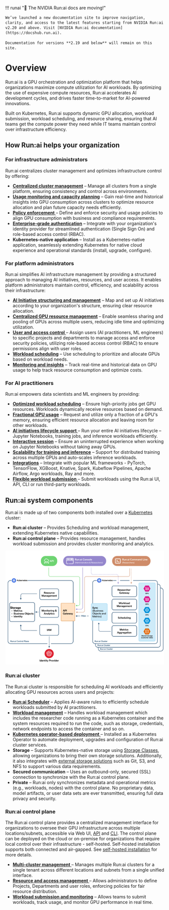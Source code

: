 !!! runai "📣 The NVIDIA Run:ai docs are moving!"
   
    We’ve launched a new documentation site to improve navigation, clarity, and access to the latest features starting from NVIDIA Run:ai v2.20 and above. Visit [NVIDIA Run:ai documentation](https://docshub.run.ai).

    Documentation for versions **2.19 and below** will remain on this site.


# Overview

Run:ai is a GPU orchestration and optimization platform that helps organizations maximize compute utilization for AI workloads. By optimizing the use of expensive compute resources, Run:ai accelerates AI development cycles, and drives faster time-to-market for AI-powered innovations.

Built on Kubernetes, Run:ai supports dynamic GPU allocation, workload submission, workload scheduling, and resource sharing, ensuring that AI teams get the compute power they need while IT teams maintain control over infrastructure efficiency.

## How Run:ai helps your organization

### For infrastructure administrators

Run:ai centralizes cluster management and optimizes infrastructure control by offering:

* [**Centralized cluster management**](../admin/config/clusters.md) – Manage all clusters from a single platform, ensuring consistency and control across environments.
* [**Usage monitoring and capacity planning**](../platform-admin/performance/dashboard-analysis.md) – Gain real-time and historical insights into GPU consumption across clusters to optimize resource allocation and plan future capacity needs efficiently.
* [**Policy enforcement** ](../platform-admin/workloads/policies/overview.md)– Define and enforce security and usage policies to align GPU consumption with business and compliance requirements.
* [**Enterprise-grade authentication**](../admin/authentication/authentication-overview.md) – Integrate with your organization's identity provider for streamlined authentication (Single Sign On) and role-based access control (RBAC).
* **Kubernetes-native application** – Install as a Kubernetes-native application, seamlessly extending Kubernetes for native cloud experience and operational standards (install, upgrade, configure).

### For platform administrators

Run:ai simplifies AI infrastructure management by providing a structured approach to managing AI initiatives, resources, and user access. It enables platform administrators maintain control, efficiency, and scalability across their infrastructure:

* [**AI Initiative structuring and management**](../platform-admin/aiinitiatives/overview.md#mapping-your-organization) – Map and set up AI initiatives according to your organization's structure, ensuring clear resource allocation.
* [**Centralized GPU resource management**](../platform-admin/aiinitiatives/overview.md#mapping-your-resources) – Enable seamless sharing and pooling of GPUs across multiple users, reducing idle time and optimizing utilization.
* [**User and access control** ](../platform-admin/aiinitiatives/overview.md#assigning-users-to-projects-and-departments)– Assign users (AI practitioners, ML engineers) to specific projects and departments to manage access and enforce security policies, utilizing role-based access control (RBAC) to ensure permissions align with user roles.
* [**Workload scheduling**](../Researcher/scheduling/how-the-scheduler-works.md) – Use scheduling to prioritize and allocate GPUs based on workload needs.
* [**Monitoring and insights**](../platform-admin/performance/dashboard-analysis.md) – Track real-time and historical data on GPU usage to help track resource consumption and optimize costs.

### For AI practitioners

Run:ai empowers data scientists and ML engineers by providing:

* [**Optimized workload scheduling**](../Researcher/scheduling/how-the-scheduler-works.md) – Ensure high-priority jobs get GPU resources. Workloads dynamically receive resources based on demand.
* [**Fractional GPU usage**](../Researcher/scheduling/fractions.md) – Request and utilize only a fraction of a GPU's memory, ensuring efficient resource allocation and leaving room for other workloads.
* [**AI initiatives lifecycle support** ](../platform-admin/workloads/overviews/introduction-to-workloads.md)– Run your entire AI initiatives lifecycle – Jupyter Notebooks, training jobs, and inference workloads efficiently.
* [**Interactive session**](../platform-admin/workloads/overviews/workload-types.md) – Ensure an uninterrupted experience when working on Jupyter Notebooks without taking away GPUs.
* [**Scalability for training and inference**](../platform-admin/workloads/overviews/workload-types.md) – Support for distributed training across multiple GPUs and auto-scales inference workloads.
* [**Integrations**](../platform-admin/integrations/integration-overview.md) – Integrate with popular ML frameworks - PyTorch, TensorFlow, XGBoost, Knative, Spark, Kubeflow Pipelines, Apache Airflow, Argo workloads, Ray and more.
* [**Flexible workload submission** ](../platform-admin/workloads/overviews/introduction-to-workloads.md) – Submit workloads using the Run:ai UI, API, CLI or run third-party workloads.

## Run:ai system components

Run:ai is made up of two components both installed over a [Kubernetes](https://kubernetes.io) cluster:

* **Run:ai cluster** – Provides Scheduling and workload management, extending Kubernetes native capabilities.
* **Run:ai control plane** – Provides resource management, handles workload submission and provides cluster monitoring and analytics.

![multi-cluster-architecture](img/multi-cluster-architecture.png)

### Run:ai cluster

The Run:ai cluster is responsible for scheduling AI workloads and efficiently allocating GPU resources across users and projects:

* [**Run:ai Scheduler**](../Researcher/scheduling/the-runai-scheduler.md) – Applies AI-aware rules to efficiently schedule workloads submitted by AI practitioners.
* [**Workload management**](../platform-admin/workloads/overviews/introduction-to-workloads.md) – Handles workload management which includes the researcher code running as a Kubernetes container and the system resources required to run the code, such as storage, credentials, network endpoints to access the container and so on.
* [**Kubernetes operator-based deployment** ](https://kubernetes.io/docs/concepts/extend-kubernetes/operator/)– Installed as a Kubernetes Operator to automate deployment, upgrades and configuration of Run:ai cluster services.
* **Storage** – Supports Kubernetes-native storage using [Storage Classes](https://kubernetes.io/docs/concepts/storage/storage-classes/), allowing organizations to bring their own storage solutions. Additionally, it also integrates with [external storage solutions](../platform-admin/workloads/assets/overview.md) such as Git, S3, and NFS to support various data requirements.
* **Secured communication** – Uses an outbound-only, secured (SSL) connection to synchronize with the Run:ai control plane.
* **Private** – Run:ai only synchronizes metadata and operational metrics (e.g., workloads, nodes) with the control plane. No proprietary data, model artifacts, or user data sets are ever transmitted, ensuring full data privacy and security.

### Run:ai control plane

The Run:ai control plane provides a centralized management interface for organizations to oversee their GPU infrastructure across multiple locations/subnets, accessible via Web UI, [API](../developer/overview-developer.md) and [CLI](../Researcher/cli-reference/new-cli/runai.md). The control plane can be deployed on the cloud or on-premise for organizations that require local control over their infrastructure - self-hosted. Self-hosted installation supports both connected and air-gapped. See [self-hosted installation](../admin/runai-setup/self-hosted/overview.md) for more details.

* [**Multi-cluster management** ](../admin/config/clusters.md)– Manages multiple Run:ai clusters for a single tenant across different locations and subnets from a single unified interface.
* [**Resource and access management** ](../platform-admin/aiinitiatives/overview.md)– Allows administrators to define Projects, Departments and user roles, enforcing policies for fair resource distribution.
* [**Workload submission and monitoring**](../platform-admin/workloads/overviews/managing-workloads.md) – Allows teams to submit workloads, track usage, and monitor GPU performance in real time.
